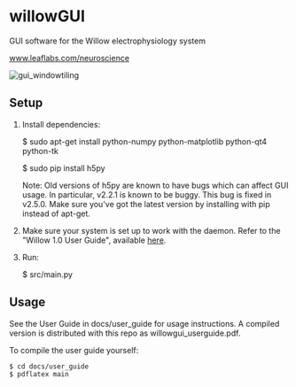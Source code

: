 # willowGUI
GUI software for the Willow electrophysiology system

www.leaflabs.com/neuroscience

![gui_windowtiling](https://github.com/leaflabs/willowgui/blob/master/docs/user_guide/screenshots/gui_windowtiling.png)

## Setup

1. Install dependencies:

    $ sudo apt-get install python-numpy python-matplotlib python-qt4 python-tk

    $ sudo pip install h5py

   Note: Old versions of h5py are known to have bugs which can affect GUI
   usage. In particular, v2.2.1 is known to be buggy. This bug is fixed in
   v2.5.0. Make sure you've got the latest version by installing with pip
   instead of apt-get.

2. Make sure your system is set up to work with the daemon. Refer to the
    "Willow 1.0 User Guide", available [here](http://static.leaflabs.com/pub/willow/willow1.0_user_guide.pdf).

3. Run:

    $ src/main.py


## Usage

See the User Guide in docs/user_guide for usage instructions. A compiled
version is distributed with this repo as willowgui_userguide.pdf.

To compile the user guide yourself:

    $ cd docs/user_guide
    $ pdflatex main

